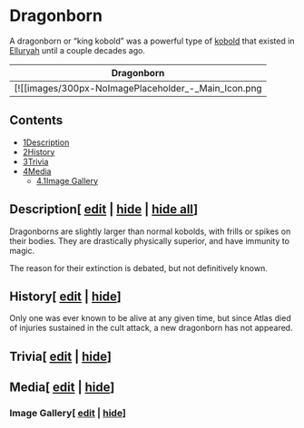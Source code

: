 # Dragonborn

A dragonborn or “king kobold” was a powerful type of [kobold](/wiki/Kobold "Kobold") that existed in [Elluryah](/wiki/Elluryah "Elluryah") until a couple decades ago.

| Dragonborn |
| --- |
| [![[images/300px-NoImagePlaceholder_-_Main_Icon.png|Image]]](/wiki/File:NoImagePlaceholder_-_Main_Icon.png) |

## Contents

- [1Description](#Description)
- [2History](#History)
- [3Trivia](#Trivia)
- [4Media](#Media)
  - [4.1Image Gallery](#Image_Gallery)

## Description\[ [edit](/wiki/Dragonborn?action=edit&section=1 "Edit section: Description") \| [hide](/wiki/Dragonborn "Expand or collapse this section") \| [hide all](/wiki/Dragonborn "Expand or collapse all sections on this page")\]

Dragonborns are slightly larger than normal kobolds, with frills or spikes on their bodies. They are drastically physically superior, and have immunity to magic.

The reason for their extinction is debated, but not definitively known.

## History\[ [edit](/wiki/Dragonborn?action=edit&section=2 "Edit section: History") \| [hide](/wiki/Dragonborn "Expand or collapse this section")\]

Only one was ever known to be alive at any given time, but since Atlas died of injuries sustained in the cult attack, a new dragonborn has not appeared.

## Trivia\[ [edit](/wiki/Dragonborn?action=edit&section=3 "Edit section: Trivia") \| [hide](/wiki/Dragonborn "Expand or collapse this section")\]

## Media\[ [edit](/wiki/Dragonborn?action=edit&section=4 "Edit section: Media") \| [hide](/wiki/Dragonborn "Expand or collapse this section")\]

### Image Gallery\[ [edit](/wiki/Dragonborn?action=edit&section=5 "Edit section: Image Gallery") \| [hide](/wiki/Dragonborn "Expand or collapse this section")\]
